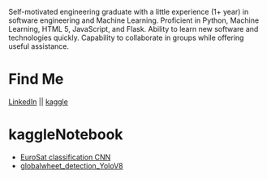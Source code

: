 Self-motivated engineering graduate with a little experience (1+ year) in software engineering and Machine Learning. Proficient in Python, Machine Learning, HTML 5, JavaScript, and Flask. Ability to learn new software and technologies quickly. Capability to collaborate in groups while offering useful assistance.

# Find Me
[LinkedIn](https://www.linkedin.com/in/tasmimul-huda/) ||
[kaggle](https://www.kaggle.com/tasmim)

# kaggleNotebook
- [EuroSat classification CNN](https://www.kaggle.com/code/tasmim/eurosat-classification-cnn)
- [globalwheet_detection_YoloV8](https://www.kaggle.com/code/tasmim/globalwheet-detection-yolov8)

<!--
**tasmimul-huda/tasmimul-huda** is a ✨ _special_ ✨ repository because its `README.md` (this file) appears on your GitHub profile.

Here are some ideas to get you started:


- 🔭 I’m currently working on Deep L=Reinforcement Learning
- 🌱 I’m currently learning ...
- 👯 I’m looking to collaborate on ... 
- 🤔 I’m looking for help with ...
- 💬 Ask me about ...
- 📫 How to reach me: ...
- 😄 Pronouns: ...
- ⚡ Fun fact: ...
-->
